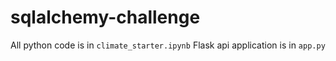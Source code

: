 # sqlalchemy-challenge

All python code is in `climate_starter.ipynb`
Flask api application is in `app.py`
